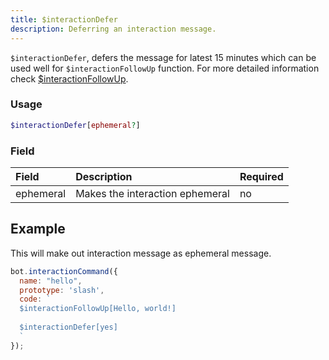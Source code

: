 ```yaml
---
title: $interactionDefer
description: Deferring an interaction message.
---
```


`$interactionDefer`, defers the message for latest 15 minutes which can be used well for `$interactionFollowUp` function. For more detailed information check [$interactionFollowUp](functions/interactionfollowup.md).

### Usage 

```php
$interactionDefer[ephemeral?]
```

### Field

| Field | Description | Required |
| :--- | :--- | :--- |
| ephemeral | Makes the interaction ephemeral | no |

## Example

This will make out interaction message as ephemeral message.

```javascript
bot.interactionCommand({
  name: "hello",
  prototype: 'slash',
  code: `
  $interactionFollowUp[Hello, world!]
  
  $interactionDefer[yes]
  `
});
```
